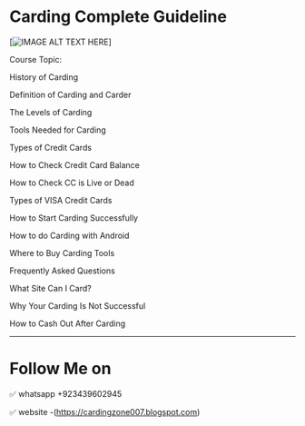 # Carding Complete Guideline
[![IMAGE ALT TEXT HERE](https://blogger.googleusercontent.com/img/b/R29vZ2xl/AVvXsEhEaqwnD99jA2QOBc4aoMNvmneFiV98odL71J0pKMS65K6NemMZSeN4Oa2dFbO9bvt8QRjWaVXCCnSTIZHJ7-nnsqYKQ1FtPdJoTp2QLzKvwnGh3T1Lj7lH8QFElqJtD6jZUwmwcm7oFDDUHg37uTPPYGHvzxu2b1OeWMqliMdYZV7vvE5178401tBSPg/s320/Your%20paragraph%20text.png)]

Course Topic:

History of Carding

Definition of Carding and Carder

The Levels of Carding

Tools Needed for Carding

Types of Credit Cards 

How to Check Credit Card Balance

How to Check CC is Live or Dead

Types of VISA Credit Cards 

How to Start Carding Successfully

How to do Carding with Android 

Where to Buy Carding Tools

Frequently Asked Questions

What Site Can I Card?

Why Your Carding Is Not Successful

How to Cash Out After Carding

-------------------------------------------------------------------------------------------------------------------------
# Follow Me on
✅ whatsapp +923439602945

✅ website -(https://cardingzone007.blogspot.com)

